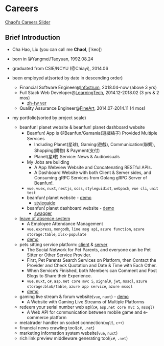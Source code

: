 # Careers
[Chaol's Careers Slider](https://docs.google.com/presentation/d/1Zg-5n2su0tPHKzsq8C90hXWpl-UMPeuu2bDGJ9zWu8A/edit?usp=sharing)

## Brief Introduction
- Cha Hao, Liu (you can call me **Chaol**, [\`keo])
- born in @Yangmei/Taoyuan, 1992.08.24
- graduated from CSIE/NCYU (@Chiayi), 2014.06

- been employed at(sorted by date in descending order)
  - Financial Software Engineer@[Infostrum](https://github.com/ChaoLiou/Careers/tree/master/3.%20infostrum-1804), 2018.04-now (above 3 yrs)
  - Full Stack Web Developer@[LearningTech](https://github.com/ChaoLiou/Careers/tree/master/2.%20ltc-1412-1802), 2014.12-2018.02 (3 yrs & 2 mos)
    - [zh-tw ver](https://github.com/ChaoLiou/Careers/tree/master/2.%20ltc-1412-1802/README.zh-tw.md)
  - Quality Assurance Engineer@[FineArt](https://github.com/ChaoLiou/Careers/tree/master/1.%20fineart-1407-1411), 2014.07-2014.11 (4 mos)
  
- my portfolio(sorted by project scale)
  - beanfun! planet website & beanfun! planet dashboard website
    - Beanfun! App is @Beanfun/Gamania(遊戲橘子) Provided Multiple Services
      - Including Planet(星球), Gaming(遊戲), Communication(聯繫), Shopping(購物) & Payment(支付)
      - Planet(星球) Service: News & Audiovisuals
    - My Jobs are building
      - A App Webview Website and Concatenating RESTful APIs.
      - A Dashboard Website with both Client & Server sides, and Consuming gRPC Services from Golang gRPC Server of Beanfun!.
    - `vue`, `vuex`, `nuxt`, `nestjs`, `scss`, `styleguidist`, `webpack`, `vue cli`, `unit test`
    - beanfun! planet website - [demo](https://chaolnewsfrontendpage.z7.web.core.windows.net/#/)
      - [styleguide](https://chaolnewsfrontendpage.z7.web.core.windows.net/styleguide/)
    - beanfun! planet dashboard website - [demo](https://chaolnewsbackstage.z7.web.core.windows.net/)
      - [swagger](https://chaolnewsbackstage.z7.web.core.windows.net/api/)
  - [leave of absence system](https://github.com/ChaoLiou/LOASystem)
    - A Employee Attendance Management
    - `vue`, `express`, `mongodb`, `line msg api`, `azure function`, `azure storage:table`, `xlsx-populate`
    - [demo](https://chaolloasystem.z7.web.core.windows.net)
  - pets sitting service platform: [client](https://github.com/ChaoLiou/Pettogether) & [server](https://github.com/ChaoLiou/PettogetherServer)
    - The Social Network for Pet Parents, and everyone can be Pet Sitter or Other Service Provider.
    - First, Pet Parents Search Services on Platform, then Contact the Provider and Check Quotation and Date & Time with Each Other.
    - When Service’s Finished, both Members can Comment and Post Blogs to Share their Experience.
    - `vue`, `nuxt`, `c#`, `asp.net core mvc 5`, `signalR`, `jwt`, `mssql`, `azure storage:blob/table`, `azure app service`, `azure mssql`
    - [demo](https://chaolpettogether.z7.web.core.windows.net)
  - gaming live stream & forum website(`vue`, `nuxt`) - [demo](https://chaolqsdj.z7.web.core.windows.net/#/)
    - A Website with Gaming Live Streams of Multiple Platforms
  - redeem your serial number web api(`c#`, `asp.net core mvc 5`, `mssql`)
    - A Web API for communication between mobile game and e-commerce platform
  - metatrader handler on socket connection(`mql5`, `c++`)
  - financial news crawling tool(`c#`, `.net`)
  - marketing information system website(`vue`, `nuxt`)
  - rich link preview middleware generating tool(`c#`, `.net`)
